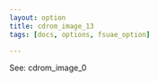 ```yaml
---
layout: option
title: cdrom_image_13
tags: [docs, options, fsuae_option]

---
```


See: cdrom_image_0
